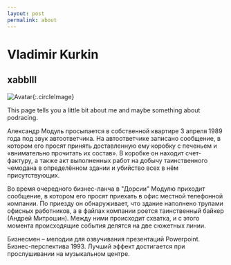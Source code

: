 ```yaml
---
layout: post
permalink: about
---
```

# Vladimir Kurkin
## xabblll


![Avatar](https://i.pinimg.com/736x/5e/1c/f3/5e1cf347654d865044cc7f262640b3b9.jpg "I don't like sand..."){:.circleImage}

This page tells you a little bit about me and maybe something about podracing.


Александр Модуль просыпается в собственной квартире 3 апреля 1989 года под звук автоответчика.
На автоответчике записано сообщение, в котором его просят принять доставленную ему коробку с печеньем
и «внимательно прочитать их состав». В коробке он находит счет-фактуру, а также акт выполненных работ
на добычу таинственного чемодана в определённом здании и убийство всех в нём присутствующих.

Во время очередного бизнес-ланча в "Дорсии" Модулю приходит сообщение, в котором его просят приехать в
офис местной телефонной компании. По приезду он обнаруживает, что здание наполнено трупами офисных работников,
а в файлах компании роется таинственный байкер (Андрей Митрошин). Между ними происходит схватка, и с этого
момента происходящие события делятся на две сюжетных линии.

Бизнесмен – мелодии для озвучивания презентаций Powerpoint.
Бизнес-перспектива 1993.
Лучший эффект достигается при прослушивании на музыкальном центре.
